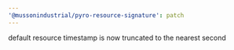 ```yaml
---
'@mussonindustrial/pyro-resource-signature': patch
---
```


default resource timestamp is now truncated to the nearest second
